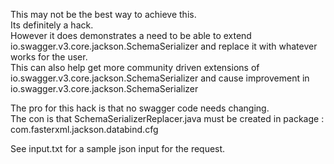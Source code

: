 This may not be the best way to achieve this.  
Its definitely a hack.  
However it does demonstrates a  need to be able to extend io.swagger.v3.core.jackson.SchemaSerializer and replace it with whatever works for the user.  
This can also help get more community driven extensions of io.swagger.v3.core.jackson.SchemaSerializer and cause improvement in io.swagger.v3.core.jackson.SchemaSerializer

The pro for this hack is that no swagger code needs changing.  
The con is that SchemaSerializerReplacer.java must be created in package : com.fasterxml.jackson.databind.cfg

See input.txt for a sample json input for the request.
